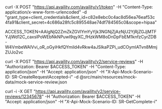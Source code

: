 curl -X POST "https://api.availity.com/availity/v1/token"   -H "Content-Type: application/x-www-form-urlencoded"   -d "grant_type=client_credentials&client_id=c82e8ebc0c4ac8d56ea76eaf53c4fa91&client_secret=4c686a28fc5c895548ae74df784565c0&scope=hipaa"

ACCESS_TOKEN=AAIgNjQ2ZmZkZGVlYmYyYjk3NGNjZjAzNjU2YjRjZGJjMTFYJjWd12C_caxslPoWEbNkNPuwI9qyXC_fHzkWM8oDnDpFbEM1knfzCyrZDB-W4VmbeWAlVvi_oR_oGyiHkfQYmild4vRkw4aJSIkaPZPi_udCOymlATvn8MmjZUJo2vc

curl -X POST "https://api.availity.com/availity/v2/service-reviews"  -H "Authorization: Bearer $ACCESS_TOKEN"   -H "Content-Type: application/json"   -H "Accept: application/json"   -H "X-Api-Mock-Scenario-ID: SR-CreateRequestAccepted-i"   -d @src/main/resources/mock-data/mock-service-review.json 

curl -i -X GET "https://api.availity.com/availity/v2/service-reviews/12345678"  -H "Authorization: Bearer $ACCESS_TOKEN"   -H "Accept: application/json"  -H "X-Api-Mock-Scenario-ID: SR-GetComplete-i"
